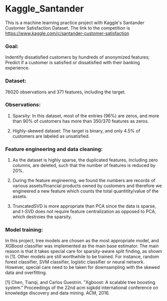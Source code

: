 # Kaggle_Santander

This is a machine learning practice project with Kaggle's Santander Customer Satisfaction Dataset. The link to the competition is https://www.kaggle.com/c/santander-customer-satisfaction

### Goal: 
Indentify dissatisfied customers by hundreds of anonymized features; Predict if a customer is satisfied or dissatisfied with their banking experience.

### Dataset: 
76020 observations and 371 features, including the target.

### Observations: 

1. Sparsity: In this dataset, most of the entries (96%) are zeros, and more than 90% of customers has more than 350/370 features as zeros. 

2. Highly-skewed dataset: The target is binary, and only 4.5% of customers are labeled as unsatisfied. 

### Feature engineering and data cleaning:

1. As the dataset is highly sparse, the duplicated features, including zero columns, are deleted, such that the number of features is reduced by 20%. 

2. During the feature engineering, we found the numbers are records of various assets/financial products owned by customers and therefore we engineered a new feature which counts the total quantitity/value of the assets. 
  
3. TruncatedSVD is more appropriate than PCA since the data is sparse, and t-SVD does not require feature centralization as opposed to PCA, which destroies the sparsity.

### Model training:

In this project, tree models are chosen as the most appropriate model, and XGBoost classifier was implemented as the main base estimator. The main reason is that it takes special care for sparsity-aware split finding, as shown in [1]. Other models are still worthwhile to be trained. For instance, random forest classifier, SVM classifier, logistic classifier or neural network. However, special care need to be taken for downsampling with the skewed data and overfitting. 
  
  
[1] Chen, Tianqi, and Carlos Guestrin. "Xgboost: A scalable tree boosting system." Proceedings of the 22nd acm sigkdd international conference on knowledge discovery and data mining. ACM, 2016.  



  


  
